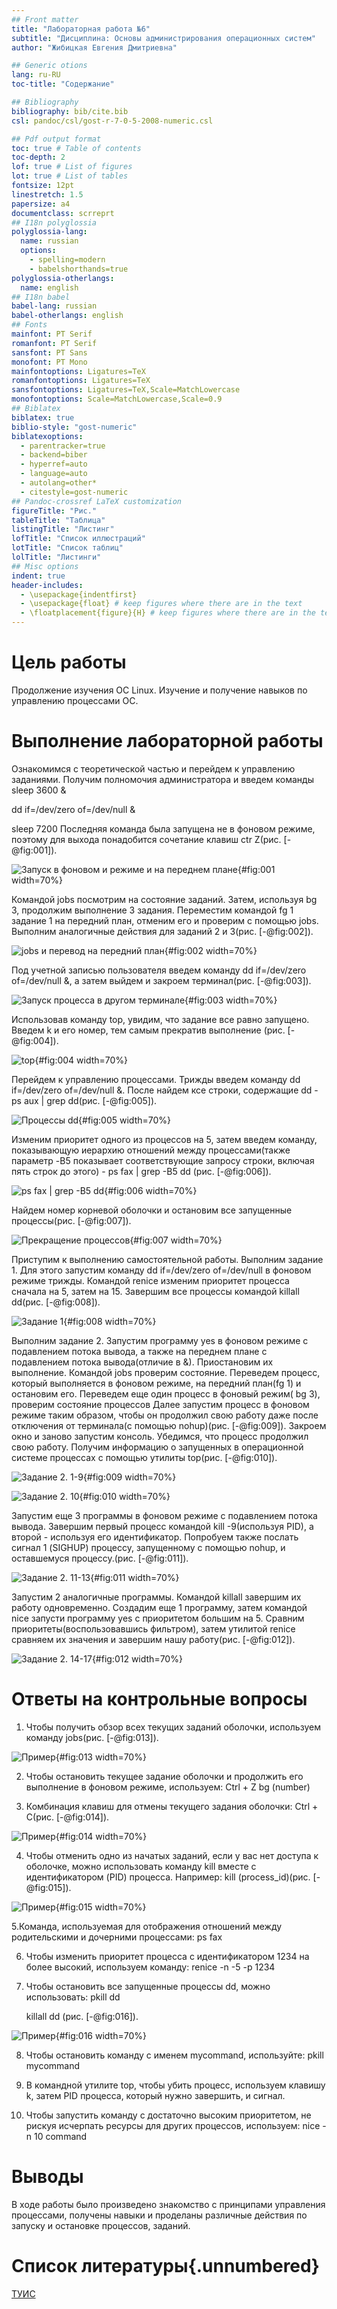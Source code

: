 ```yaml
---
## Front matter
title: "Лабораторная работа №6"
subtitle: "Дисциплина: Оcновы администрирования операционных систем"
author: "Жибицкая Евгения Дмитриевна"

## Generic otions
lang: ru-RU
toc-title: "Содержание"

## Bibliography
bibliography: bib/cite.bib
csl: pandoc/csl/gost-r-7-0-5-2008-numeric.csl

## Pdf output format
toc: true # Table of contents
toc-depth: 2
lof: true # List of figures
lot: true # List of tables
fontsize: 12pt
linestretch: 1.5
papersize: a4
documentclass: scrreprt
## I18n polyglossia
polyglossia-lang:
  name: russian
  options:
	- spelling=modern
	- babelshorthands=true
polyglossia-otherlangs:
  name: english
## I18n babel
babel-lang: russian
babel-otherlangs: english
## Fonts
mainfont: PT Serif
romanfont: PT Serif
sansfont: PT Sans
monofont: PT Mono
mainfontoptions: Ligatures=TeX
romanfontoptions: Ligatures=TeX
sansfontoptions: Ligatures=TeX,Scale=MatchLowercase
monofontoptions: Scale=MatchLowercase,Scale=0.9
## Biblatex
biblatex: true
biblio-style: "gost-numeric"
biblatexoptions:
  - parentracker=true
  - backend=biber
  - hyperref=auto
  - language=auto
  - autolang=other*
  - citestyle=gost-numeric
## Pandoc-crossref LaTeX customization
figureTitle: "Рис."
tableTitle: "Таблица"
listingTitle: "Листинг"
lofTitle: "Список иллюстраций"
lotTitle: "Список таблиц"
lolTitle: "Листинги"
## Misc options
indent: true
header-includes:
  - \usepackage{indentfirst}
  - \usepackage{float} # keep figures where there are in the text
  - \floatplacement{figure}{H} # keep figures where there are in the text
---
```



# Цель работы

Продолжение изучения ОС Linux. Изучение и получение навыков по управлению процессами ОС.


# Выполнение лабораторной работы

Ознакомимся с теоретической частью и перейдем к управлению заданиями. Получим полномочия администратора и введем команды 
sleep 3600 &

dd if=/dev/zero of=/dev/null &

sleep 7200 
Последняя команда была запущена не в фоновом режиме, поэтому для выхода понадобится сочетание клавиш ctr Z(рис. [-@fig:001]).

![Запуск в фоновом и режиме и на переднем плане](image/1.jpg){#fig:001 width=70%}


Командой jobs посмотрим на состояние заданий.
Затем, используя bg 3, продолжим выполнение 3 задания. Переместим командой fg 1 задание 1 на передний план, отменим его и проверим с помощью jobs. Выполним аналогичные действия для заданий 2 и 3(рис. [-@fig:002]).

![jobs и перевод на передний план](image/2.jpg){#fig:002 width=70%}


Под учетной записью пользователя введем команду dd if=/dev/zero of=/dev/null &, а затем выйдем и закроем терминал(рис. [-@fig:003]).

![Запуск процесса в другом терминале](image/3.jpg){#fig:003 width=70%}


Использовав команду top, увидим, что задание все равно запущено. Введем k и его номер, тем самым прекратив выполнение (рис. [-@fig:004]).

![top](image/4.jpg){#fig:004 width=70%}


Перейдем к управлению процессами. 
Трижды введем команду dd if=/dev/zero of=/dev/null &. После найдем ксе строки, содержащие dd - ps aux | grep dd(рис. [-@fig:005]).

![Процессы dd](image/5.jpg){#fig:005 width=70%}

Изменим приоритет одного из процессов на 5, затем введем команду, показывающую иерархию отношений между процессами(также параметр -B5 показывает соответствующие запросу строки, включая пять строк до
этого) - ps fax | grep -B5 dd (рис. [-@fig:006]).

![ps fax | grep -B5 dd](image/6.jpg){#fig:006 width=70%}


Найдем номер корневой оболочки и остановим все запущенные процессы(рис. [-@fig:007]).

![Прекращение процессов](image/7.jpg){#fig:007 width=70%}


Приступим к выполнению самостоятельной работы.
Выполним задание 1.
Для этого запустим команду dd if=/dev/zero of=/dev/null в фоновом режиме трижды. Командой renice изменим приоритет процесса сначала на 5, затем  на 15. Завершим все процессы командой killall dd(рис. [-@fig:008]).

![Задание 1](image/8.jpg){#fig:008 width=70%}


Выполним задание 2.
Запустим программу yes в фоновом режиме с подавлением потока вывода, а также на переднем плане с подавлением потока вывода(отличие в &). 
Приостановим их выполнение.
Командой jobs проверим состояние.
Переведем процесс, который  выполняется в фоновом режиме, на передний
план(fg 1) и остановим его.
Переведем еще один процесс в фоновый режим( bg 3), проверим состояние процессов
Далее запустим процесс в фоновом режиме таким образом, чтобы он продолжил свою
работу даже после отключения от терминала(с помощью nohup)(рис. [-@fig:009]).
Закроем  окно и заново запустим консоль. Убедимся, что процесс продолжил свою работу.
Получим информацию о запущенных в операционной системе процессах с помощью утилиты top(рис. [-@fig:010]).

![Задание 2. 1-9](image/9.jpg){#fig:009 width=70%}



![Задание 2. 10](image/10.jpg){#fig:010 width=70%}

Запустим еще 3 программы в фоновом режиме с подавлением потока вывода. Завершим первый процесс командой kill -9(используя PID), а второй - используя его идентификатор. Попробуем также  послать сигнал 1 (SIGHUP) процессу, запущенному с помощью nohup,
и оставшемуся процессу.(рис. [-@fig:011]).

![Задание 2. 11-13](image/11.jpg){#fig:011 width=70%}



Запустим 2 аналогичные программы. Командой killall завершим их работу одновременно.
Создадим еще 1 программу, затем командой nice запусти программу yes с приоритетом большим на 5. 
Сравним приоритеты(воспользовавшись фильтром), затем утилитой renice сравняем их значения и завершим нашу работу(рис. [-@fig:012]).

![Задание 2. 14-17](image/12.jpg){#fig:012 width=70%}


# Ответы на контрольные вопросы

1. Чтобы получить обзор всех текущих заданий оболочки, используем команду jobs(рис. [-@fig:013]).

![Пример](image/13.jpg){#fig:013 width=70%}
   

2. Чтобы остановить текущее задание оболочки и продолжить его выполнение в фоновом режиме, используем:
      Ctrl + Z
   bg (number)
   


3. Комбинация клавиш для отмены текущего задания оболочки:
      Ctrl + C(рис. [-@fig:014]).

![Пример](image/14.jpg){#fig:014 width=70%}
   

4. Чтобы отменить одно из начатых заданий, если у вас нет доступа к оболочке, можно использовать команду kill вместе с идентификатором (PID) процесса. Например:
      kill (process_id)(рис. [-@fig:015]).

![Пример](image/12.jpg){#fig:015 width=70%}
   
   
5.Команда, используемая для отображения отношений между родительскими и дочерними процессами:
      ps fax
   

6. Чтобы изменить приоритет процесса с идентификатором 1234 на более высокий, используем команду:
      renice -n -5 -p 1234
   

7. Чтобы остановить все запущенные процессы dd, можно использовать:
      pkill dd
   
      killall dd (рис. [-@fig:016]).

![Пример](image/8.jpg){#fig:016 width=70%}
   

8. Чтобы остановить команду с именем mycommand, используйте:
      pkill mycommand
   

9. В командной утилите top, чтобы убить процесс, используем клавишу k, затем  PID процесса, который нужно завершить, и  сигнал.

10. Чтобы запустить команду с достаточно высоким приоритетом, не рискуя исчерпать ресурсы для других процессов, используем:
        nice -n 10 command
    


# Выводы

В ходе работы было произведено знакомство с принципами управления процессами, получены навыки и проделаны различные действия по запуску и остановке процессов, заданий.

# Список литературы{.unnumbered}

[ТУИС](https://esystem.rudn.ru/pluginfile.php/2400704/mod_resource/content/4/007-process.pdf)


